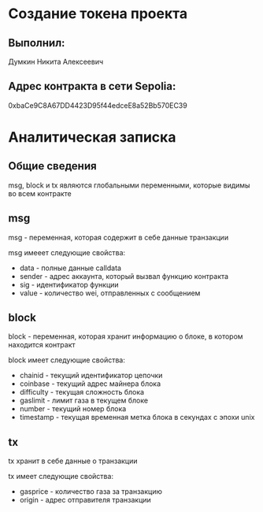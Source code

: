 # Создание токена проекта
## Выполнил:
Думкин Никита Алексеевич
## Адрес контракта в сети Sepolia:
0xbaCe9C8A67DD4423D95f44edceE8a52Bb570EC39



# Аналитическая записка
## Общие сведения
msg, block и tx являются глобальными переменными, которые видимы во всем контракте
## msg
msg - переменная, которая содержит в себе данные транзакции

msg имееет следующие свойства:
+ data - полные данные calldata
+ sender - адрес аккаунта, который вызвал функцию контракта
+ sig - идентификатор функции
+ value - количество wei, отправленных с сообщением
## block
block - переменная, которая хранит информацию о блоке, в котором находится контракт

block имеет следующие свойства:
+ chainid - текущий идентификатор цепочки
+ coinbase - текущий адрес майнера блока
+ difficulty - текущая сложность блока
+ gaslimit - лимит газа в текущем блоке
+ number - текущий номер блока
+ timestamp - текущая временная метка блока в секундах с эпохи unix
## tx
tx хранит в себе данные о транзакции

tx имеет следующие свойства:
+ gasprice - количество газа за транзакцию
+ origin - адрес отправителя транзакции